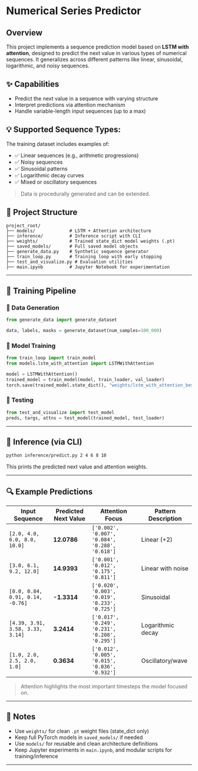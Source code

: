Numerical Series Predictor
=======================
## Overview
This project implements a sequence prediction model based on **LSTM with attention**, designed to predict the next value in various types of numerical sequences. It generalizes across different patterns like linear, sinusoidal, logarithmic, and noisy sequences.

## ✨ Capabilities
- Predict the next value in a sequence with varying structure
- Interpret predictions via attention mechanism
- Handle variable-length input sequences (up to a max)

## 💡 Supported Sequence Types:
The training dataset includes examples of:
- ✅ Linear sequences (e.g., arithmetic progressions)
- ✅ Noisy sequences
- ✅ Sinusoidal patterns
- ✅ Logarithmic decay curves
- ✅ Mixed or oscillatory sequences

> Data is procedurally generated and can be extended.


## 📁 Project Structure
```
project_root/
├── models/             # LSTM + Attention architecture
├── inference/          # Inference script with CLI
├── weights/            # Trained state_dict model weights (.pt)
├── saved_models/       # Full saved model objects
├── generate_data.py    # Synthetic sequence generator
├── train_loop.py       # Training loop with early stopping
├── test_and_visualize.py # Evaluation utilities
├── main.ipynb          # Jupyter Notebook for experimentation
```

---

## 🧪 Training Pipeline

### 🔹 Data Generation
```python
from generate_data import generate_dataset

data, labels, masks = generate_dataset(num_samples=100_000)
```

### 🔹 Model Training
```python
from train_loop import train_model
from models.lstm_with_attention import LSTMWithAttention

model = LSTMWithAttention()
trained_model = train_model(model, train_loader, val_loader)
torch.save(trained_model.state_dict(), "weights/lstm_with_attention_best.pt")
```

### 🔹 Testing
```python
from test_and_visualize import test_model
preds, targs, attns = test_model(trained_model, test_loader)
```

---

## 🔮 Inference (via CLI)
```bash
python inference/predict.py 2 4 6 8 10
```
This prints the predicted next value and attention weights.

---

## 🔍 Example Predictions

| Input Sequence                        | Predicted Next Value | Attention Focus                     | Pattern Description             |
|--------------------------------------|-----------------------|-------------------------------------|---------------------------------|
| `[2.0, 4.0, 6.0, 8.0, 10.0]`          | **12.0786**           | `['0.002', '0.007', '0.084', '0.288', '0.618']` | Linear (+2)                    |
| `[3.0, 6.1, 9.2, 12.0]`              | **14.9393**           | `['0.001', '0.012', '0.175', '0.811']`         | Linear with noise              |
| `[0.0, 0.84, 0.91, 0.14, -0.76]`     | **-1.3314**           | `['0.020', '0.003', '0.019', '0.233', '0.725']` | Sinusoidal                    |
| `[4.39, 3.91, 3.58, 3.33, 3.14]`     | **3.2414**            | `['0.017', '0.249', '0.231', '0.208', '0.295']` | Logarithmic decay             |
| `[1.0, 2.0, 2.5, 2.0, 1.0]`          | **0.3634**            | `['0.012', '0.005', '0.015', '0.036', '0.932']` | Oscillatory/wave              |

> Attention highlights the most important timesteps the model focused on.

---

## 📝 Notes
- Use `weights/` for clean `.pt` weight files (state_dict only)
- Keep full PyTorch models in `saved_models/` if needed
- Use `models/` for reusable and clean architecture definitions
- Keep Jupyter experiments in `main.ipynb`, and modular scripts for training/inference

---
